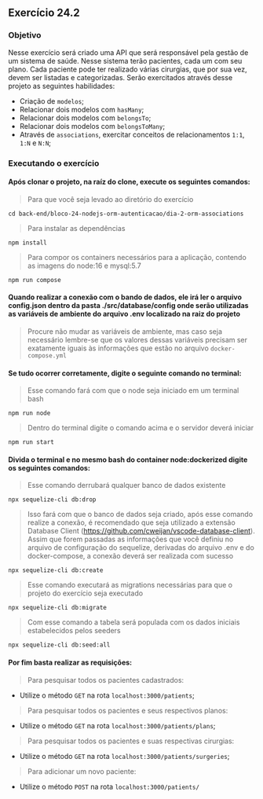 ## Exercício 24.2

### Objetivo
Nesse exercício será criado uma API que será responsável pela gestão de um sistema de saúde. Nesse sistema terão pacientes, cada um com seu plano. Cada paciente pode ter realizado várias cirurgias, que por sua vez, devem ser listadas e categorizadas. Serão exercitados através desse projeto as seguintes habilidades:

- Criação de `modelos`;
- Relacionar dois modelos com `hasMany`;
- Relacionar dois modelos com `belongsTo`;
- Relacionar dois modelos com `belongsToMany`;
- Através de `associations`, exercitar conceitos de relacionamentos `1:1`, `1:N` e `N:N`;

### Executando o exercício
#### Após clonar o projeto, na raíz do clone, execute os seguintes comandos:
> Para que você seja levado ao diretório do exercício
```cli
cd back-end/bloco-24-nodejs-orm-autenticacao/dia-2-orm-associations
```
> Para instalar as dependências
```cli
npm install
```
> Para compor os containers necessários para a aplicação, contendo as imagens do node:16 e mysql:5.7
```cli
npm run compose
```

#### Quando realizar a conexão com o bando de dados, ele irá ler o arquivo config.json dentro da pasta ./src/database/config onde serão utilizadas as variáveis de ambiente do arquivo .env localizado na raiz do projeto
> Procure não mudar as variáveis de ambiente, mas caso seja necessário lembre-se que os valores dessas variáveis precisam ser exatamente iguais às informações que estão no arquivo `docker-compose.yml`

#### Se tudo ocorrer corretamente, digite o seguinte comando no terminal:
> Esse comando fará com que o node seja iniciado em um terminal bash
```cli
npm run node
```
> Dentro do terminal digite o comando acima e o servidor deverá iniciar
```cli
npm run start
```

#### Divida o terminal e no mesmo bash do container node:dockerized digite os seguintes comandos:
> Esse comando derrubará qualquer banco de dados existente
```cli
npx sequelize-cli db:drop
```
> Isso fará com que o banco de dados seja criado, após esse comando realize a conexão, é recomendado que seja utilizado a extensão Database Client (https://github.com/cweijan/vscode-database-client). Assim que forem passadas as informações que você definiu no arquivo de configuração do sequelize, derivadas do arquivo .env e do docker-compose, a conexão deverá ser realizada com sucesso
```cli
npx sequelize-cli db:create
```
> Esse comando executará as migrations necessárias para que o projeto do exercício seja executado
```cli
npx sequelize-cli db:migrate
```
> Com esse comando a tabela será populada com os dados iniciais estabelecidos pelos seeders
```cli
npx sequelize-cli db:seed:all
```

#### Por fim basta realizar as requisições:

> Para pesquisar todos os pacientes cadastrados:
- Utilize o método `GET` na rota `localhost:3000/patients`;

> Para pesquisar todos os pacientes e seus respectivos planos:
- Utilize o método `GET` na rota `localhost:3000/patients/plans`;

> Para pesquisar todos os pacientes e suas respectivas cirurgias:
- Utilize o método `GET` na rota `localhost:3000/patients/surgeries`;

> Para adicionar um novo paciente:
- Utilize o método `POST` na rota `localhost:3000/patients/`
